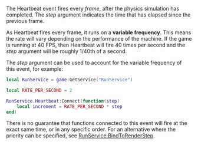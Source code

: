 The Heartbeat event fires every _frame_, after the physics simulation has completed. The _step_ argument indicates the time that has elapsed since the previous frame.

As Heartbeat fires every frame, it runs on a **variable frequency**. This means the rate will vary depending on the performance of the machine. If the game is running at 40 FPS, then Heartbeat will fire 40 times per second and the _step_ argument will be roughly 1/40th of a second.

The _step_ argument can be used to account for the variable frequency of this event, for example:

```lua
local RunService = game:GetService("RunService")

local RATE_PER_SECOND = 2

RunService.Heartbeat:Connect(function(step)
	local increment = RATE_PER_SECOND * step
end)
``` 

There is no guarantee that functions connected to this event will fire at the exact same time, or in any specific order. For an alternative where the priority can be specified, see [RunService:BindToRenderStep](https://developer.roblox.com/en-us/api-reference/function/RunService/BindToRenderStep).